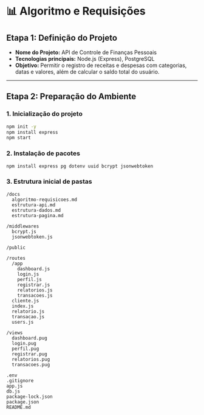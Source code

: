 
# 📊 Algoritmo e Requisições

## Etapa 1: Definição do Projeto

- **Nome do Projeto:** API de Controle de Finanças Pessoais  
- **Tecnologias principais:** Node.js (Express), PostgreSQL  
- **Objetivo:** Permitir o registro de receitas e despesas com categorias, datas e valores, além de calcular o saldo total do usuário.

---

## Etapa 2: Preparação do Ambiente

### 1. Inicialização do projeto

```bash
npm init -y
npm install express
npm start
```

### 2. Instalação de pacotes

```bash
npm install express pg dotenv uuid bcrypt jsonwebtoken
```

### 3. Estrutura inicial de pastas

```plaintext
/docs
  algoritmo-requisicoes.md
  estrutura-api.md
  estrutura-dados.md
  estrutura-pagina.md

/middlewares
  bcrypt.js
  jsonwebtoken.js

/public

/routes
  /app
    dashboard.js
    login.js
    perfil.js
    registrar.js
    relatorios.js 
    transacoes.js
  cliente.js
  index.js
  relatorio.js
  transacao.js
  users.js

/views
  dashboard.pug
  login.pug
  perfil.pug
  registrar.pug
  relatorios.pug 
  transacoes.pug

.env
.gitignore
app.js
db.js
package-lock.json
package.json
README.md
```

